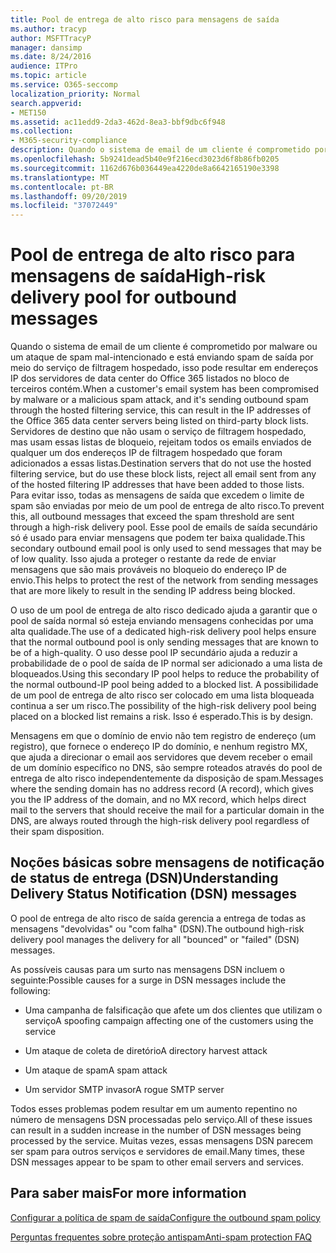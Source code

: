 ```yaml
---
title: Pool de entrega de alto risco para mensagens de saída
ms.author: tracyp
author: MSFTTracyP
manager: dansimp
ms.date: 8/24/2016
audience: ITPro
ms.topic: article
ms.service: O365-seccomp
localization_priority: Normal
search.appverid:
- MET150
ms.assetid: ac11edd9-2da3-462d-8ea3-bbf9dbc6f948
ms.collection:
- M365-security-compliance
description: Quando o sistema de email de um cliente é comprometido por malware ou um ataque de spam mal-intencionado e está enviando spam de saída por meio do serviço de filtragem hospedado, isso pode resultar em endereços IP dos servidores de data center do Office 365 listados no bloco de terceiros contém.
ms.openlocfilehash: 5b9241dead5b40e9f216ecd3023d6f8b86fb0205
ms.sourcegitcommit: 1162d676b036449ea4220de8a6642165190e3398
ms.translationtype: MT
ms.contentlocale: pt-BR
ms.lasthandoff: 09/20/2019
ms.locfileid: "37072449"
---
```

# <a name="high-risk-delivery-pool-for-outbound-messages"></a><span data-ttu-id="6fddd-103">Pool de entrega de alto risco para mensagens de saída</span><span class="sxs-lookup"><span data-stu-id="6fddd-103">High-risk delivery pool for outbound messages</span></span>

<span data-ttu-id="6fddd-104">Quando o sistema de email de um cliente é comprometido por malware ou um ataque de spam mal-intencionado e está enviando spam de saída por meio do serviço de filtragem hospedado, isso pode resultar em endereços IP dos servidores de data center do Office 365 listados no bloco de terceiros contém.</span><span class="sxs-lookup"><span data-stu-id="6fddd-104">When a customer's email system has been compromised by malware or a malicious spam attack, and it's sending outbound spam through the hosted filtering service, this can result in the IP addresses of the Office 365 data center servers being listed on third-party block lists.</span></span> <span data-ttu-id="6fddd-105">Servidores de destino que não usam o serviço de filtragem hospedado, mas usam essas listas de bloqueio, rejeitam todos os emails enviados de qualquer um dos endereços IP de filtragem hospedado que foram adicionados a essas listas.</span><span class="sxs-lookup"><span data-stu-id="6fddd-105">Destination servers that do not use the hosted filtering service, but do use these block lists, reject all email sent from any of the hosted filtering IP addresses that have been added to those lists.</span></span> <span data-ttu-id="6fddd-106">Para evitar isso, todas as mensagens de saída que excedem o limite de spam são enviadas por meio de um pool de entrega de alto risco.</span><span class="sxs-lookup"><span data-stu-id="6fddd-106">To prevent this, all outbound messages that exceed the spam threshold are sent through a high-risk delivery pool.</span></span> <span data-ttu-id="6fddd-107">Esse pool de emails de saída secundário só é usado para enviar mensagens que podem ter baixa qualidade.</span><span class="sxs-lookup"><span data-stu-id="6fddd-107">This secondary outbound email pool is only used to send messages that may be of low quality.</span></span> <span data-ttu-id="6fddd-108">Isso ajuda a proteger o restante da rede de enviar mensagens que são mais prováveis no bloqueio do endereço IP de envio.</span><span class="sxs-lookup"><span data-stu-id="6fddd-108">This helps to protect the rest of the network from sending messages that are more likely to result in the sending IP address being blocked.</span></span>
  
<span data-ttu-id="6fddd-109">O uso de um pool de entrega de alto risco dedicado ajuda a garantir que o pool de saída normal só esteja enviando mensagens conhecidas por uma alta qualidade.</span><span class="sxs-lookup"><span data-stu-id="6fddd-109">The use of a dedicated high-risk delivery pool helps ensure that the normal outbound pool is only sending messages that are known to be of a high-quality.</span></span> <span data-ttu-id="6fddd-110">O uso desse pool IP secundário ajuda a reduzir a probabilidade de o pool de saída de IP normal ser adicionado a uma lista de bloqueados.</span><span class="sxs-lookup"><span data-stu-id="6fddd-110">Using this secondary IP pool helps to reduce the probability of the normal outbound-IP pool being added to a blocked list.</span></span> <span data-ttu-id="6fddd-111">A possibilidade de um pool de entrega de alto risco ser colocado em uma lista bloqueada continua a ser um risco.</span><span class="sxs-lookup"><span data-stu-id="6fddd-111">The possibility of the high-risk delivery pool being placed on a blocked list remains a risk.</span></span> <span data-ttu-id="6fddd-112">Isso é esperado.</span><span class="sxs-lookup"><span data-stu-id="6fddd-112">This is by design.</span></span>
  
<span data-ttu-id="6fddd-113">Mensagens em que o domínio de envio não tem registro de endereço (um registro), que fornece o endereço IP do domínio, e nenhum registro MX, que ajuda a direcionar o email aos servidores que devem receber o email de um domínio específico no DNS, são sempre roteados através do pool de entrega de alto risco independentemente da disposição de spam.</span><span class="sxs-lookup"><span data-stu-id="6fddd-113">Messages where the sending domain has no address record (A record), which gives you the IP address of the domain, and no MX record, which helps direct mail to the servers that should receive the mail for a particular domain in the DNS, are always routed through the high-risk delivery pool regardless of their spam disposition.</span></span>
  
## <a name="understanding-delivery-status-notification-dsn-messages"></a><span data-ttu-id="6fddd-114">Noções básicas sobre mensagens de notificação de status de entrega (DSN)</span><span class="sxs-lookup"><span data-stu-id="6fddd-114">Understanding Delivery Status Notification (DSN) messages</span></span>

<span data-ttu-id="6fddd-115">O pool de entrega de alto risco de saída gerencia a entrega de todas as mensagens "devolvidas" ou "com falha" (DSN).</span><span class="sxs-lookup"><span data-stu-id="6fddd-115">The outbound high-risk delivery pool manages the delivery for all "bounced" or "failed" (DSN) messages.</span></span>
  
<span data-ttu-id="6fddd-116">As possíveis causas para um surto nas mensagens DSN incluem o seguinte:</span><span class="sxs-lookup"><span data-stu-id="6fddd-116">Possible causes for a surge in DSN messages include the following:</span></span>
  
- <span data-ttu-id="6fddd-117">Uma campanha de falsificação que afete um dos clientes que utilizam o serviço</span><span class="sxs-lookup"><span data-stu-id="6fddd-117">A spoofing campaign affecting one of the customers using the service</span></span>
    
- <span data-ttu-id="6fddd-118">Um ataque de coleta de diretório</span><span class="sxs-lookup"><span data-stu-id="6fddd-118">A directory harvest attack</span></span>
    
- <span data-ttu-id="6fddd-119">Um ataque de spam</span><span class="sxs-lookup"><span data-stu-id="6fddd-119">A spam attack</span></span>
    
- <span data-ttu-id="6fddd-120">Um servidor SMTP invasor</span><span class="sxs-lookup"><span data-stu-id="6fddd-120">A rogue SMTP server</span></span>
    
<span data-ttu-id="6fddd-121">Todos esses problemas podem resultar em um aumento repentino no número de mensagens DSN processadas pelo serviço.</span><span class="sxs-lookup"><span data-stu-id="6fddd-121">All of these issues can result in a sudden increase in the number of DSN messages being processed by the service.</span></span> <span data-ttu-id="6fddd-122">Muitas vezes, essas mensagens DSN parecem ser spam para outros serviços e servidores de email.</span><span class="sxs-lookup"><span data-stu-id="6fddd-122">Many times, these DSN messages appear to be spam to other email servers and services.</span></span>
  
## <a name="for-more-information"></a><span data-ttu-id="6fddd-123">Para saber mais</span><span class="sxs-lookup"><span data-stu-id="6fddd-123">For more information</span></span>

[<span data-ttu-id="6fddd-124">Configurar a política de spam de saída</span><span class="sxs-lookup"><span data-stu-id="6fddd-124">Configure the outbound spam policy</span></span>](configure-the-outbound-spam-policy.md)
  
[<span data-ttu-id="6fddd-125">Perguntas frequentes sobre proteção antispam</span><span class="sxs-lookup"><span data-stu-id="6fddd-125">Anti-spam protection FAQ</span></span>](anti-spam-protection-faq.md)
  

